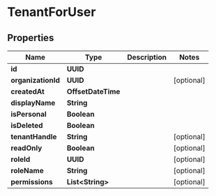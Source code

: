 

# TenantForUser


## Properties

| Name | Type | Description | Notes |
|------------ | ------------- | ------------- | -------------|
|**id** | **UUID** |  |  |
|**organizationId** | **UUID** |  |  [optional] |
|**createdAt** | **OffsetDateTime** |  |  |
|**displayName** | **String** |  |  |
|**isPersonal** | **Boolean** |  |  |
|**isDeleted** | **Boolean** |  |  |
|**tenantHandle** | **String** |  |  [optional] |
|**readOnly** | **Boolean** |  |  [optional] |
|**roleId** | **UUID** |  |  [optional] |
|**roleName** | **String** |  |  [optional] |
|**permissions** | **List&lt;String&gt;** |  |  [optional] |



